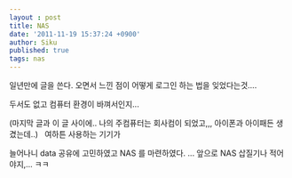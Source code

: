 ```yaml
---
layout : post
title: NAS
date: '2011-11-19 15:37:24 +0900'
author: Siku
published: true
tags: nas
---
```

일년만에 글을 쓴다. 오면서 느낀 점이 어떻게 로그인 하는 법을 잊었다는것....

두서도 없고
컴퓨터 환경이 바껴서인지... 

(마지막 글과 이 글 사이에.. 나의 주컴퓨터는 회사컴이 되었고,,, 아이폰과 아이패든 생겼는데..)   여하튼 사용하는 기기가

늘어나니 data 공유에 고민하였고 NAS 를 마련하였다. ... 앞으로 NAS 삽질기나 적어야지,... ㅋㅋ


